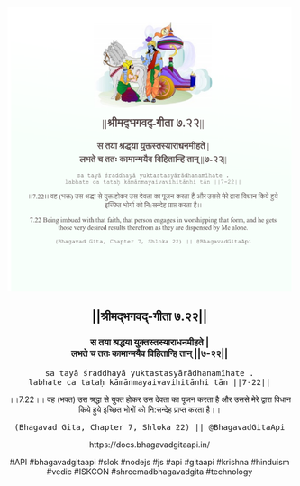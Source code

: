 <img src="../../asset/BG_7_22.png"/>
<center><h2>||श्रीमद्‍भगवद्‍-गीता ७.२२||</h2>
<h3>स तया श्रद्धया युक्तस्तस्याराधनमीहते |<br/>लभते च ततः कामान्मयैव विहितान्हि तान् ||७-२२||</h3>
<pre>sa tayā śraddhayā yuktastasyārādhanamīhate .<br/>labhate ca tataḥ kāmānmayaivavihitānhi tān ||7-22||</pre>
<p>।।7.22।। वह (भक्त) उस श्रद्धा से युक्त होकर उस देवता का पूजन करता है और उससे मेरे द्वारा विधान किये हुये इच्छित भोगों को नि:सन्देह प्राप्त करता है।।</p>
<pre>(Bhagavad Gita, Chapter 7, Shloka 22) || @BhagavadGitaApi</pre><p>https://docs.bhagavadgitaapi.in/</p><p>#API #bhagavadgitaapi #slok #nodejs #js #api #gitaapi #krishna #hinduism #vedic #ISKCON #shreemadbhagavadgita #technology</p></center>